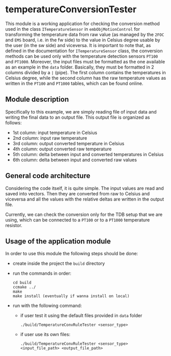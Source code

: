 # temperatureConversionTester

This module is a working application for checking the conversion method used in the class `ITemperatureSensor` in `embObjMotionControl` for transforming the temperature data from raw value (as managed by the `2FOC` and `EMS` board, i.e. in the fw side) to the value in Celsius degree usable by the user (in the sw side) and viceversa. 
It is important to note that, as defined in the documentation for `ITemperatureSensor` class, the conversion methods can be used only with the temperature detection sensors `PT100` and `PT1000`.
Moreover, the input files must be formatted as the one available as an example in the `data` folder. Basically, they must be formatted in 2 columns divided by a `|` (pipe). The first column contains the temperatures in Celsius degree, while the second column has the raw temperature values as written in the `PT100` and `PT1000` tables, which can be found online.

## Module description

Specifically to this example, we are simply reading file of input data and writing the final data to an output file. This output file is organized as follows:
- 1st column: input temperature in Celsius
- 2nd column: input raw temperature
- 3rd column: output converted temperature in Celsius
- 4th column: output converted raw temperature
- 5th column: delta between input and converted temperatures in Celsius
- 6th column: delta between input and converted raw values

## General code architecture

Considering the code itself, it is quite simple. The input values are read and saved into vectors. Then they are converted from raw to Celsius and viceversa and all the values with the relative deltas are written in the output file.

Currently, we can check the conversion only for the TDB setup that we are using, which can be connected to a `PT100` or to a `PT1000` temperature resistor.

## Usage of the application module

In order to use this module the following steps should be done:

- create inside the project the `build` directory
- run the commands in order:
    
    ```
    cd build
    ccmake ../
    make
    make install (eventually if wanna install on local)
    ```
- run with the following command:
  
    - if user test it using the default files provided in `data` folder
        ```
        ./build/TemperatureConvRuleTester <sensor_type> 
        ```
    - if user use its own files:
        ```
        ./build/TemperatureConvRuleTester <sensor_type> <input_file_path> <output_file_path>
        ```

